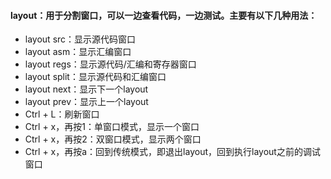 #### layout：用于分割窗口，可以一边查看代码，一边测试。主要有以下几种用法：
* layout src：显示源代码窗口
* layout asm：显示汇编窗口
* layout regs：显示源代码/汇编和寄存器窗口
* layout split：显示源代码和汇编窗口
* layout next：显示下一个layout
* layout prev：显示上一个layout
* Ctrl + L：刷新窗口
* Ctrl + x，再按1：单窗口模式，显示一个窗口
* Ctrl + x，再按2：双窗口模式，显示两个窗口
* Ctrl + x，再按a：回到传统模式，即退出layout，回到执行layout之前的调试窗口